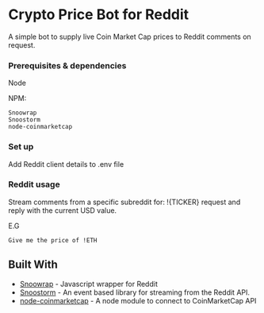 # Crypto Price Bot for Reddit

A simple bot to supply live Coin Market Cap prices to Reddit comments on request.


### Prerequisites & dependencies

Node

NPM:
```
Snoowrap
Snoostorm
node-coinmarketcap
```

### Set up
Add Reddit client details to .env file

### Reddit usage

Stream comments from a specific subreddit for: !{TICKER} request and reply with the current USD value.

E.G
```
Give me the price of !ETH
```

## Built With

* [Snoowrap](https://github.com/not-an-aardvark/snoowrap) - Javascript wrapper for Reddit
* [Snoostorm](https://github.com/MayorMonty/Snoostorm) - An event based library for streaming from the Reddit API.
* [node-coinmarketcap](https://github.com/Aex12/node-coinmarketcap) - A node module to connect to CoinMarketCap API

